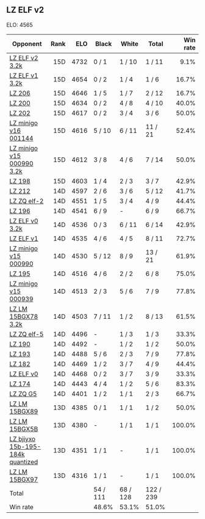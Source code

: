 ## LZ ELF v2 ##

ELO: 4565

Opponent | Rank | ELO | Black | White | Total | Win rate
---------|-----:|----:|-------|-------|-------|-------:
[LZ ELF v2 3.2k](LZ%20ELF%20v2%203.2k.md) | 15D | 4732 | 0 / 1 | 1 / 10 | 1 / 11 | 9.1%
[LZ ELF v1 3.2k](LZ%20ELF%20v1%203.2k.md) | 15D | 4654 | 0 / 2 | 1 / 4 | 1 / 6 | 16.7%
[LZ 206](LZ%20206.md) | 15D | 4646 | 1 / 5 | 1 / 7 | 2 / 12 | 16.7%
[LZ 200](LZ%20200.md) | 15D | 4634 | 0 / 2 | 4 / 8 | 4 / 10 | 40.0%
[LZ 202](LZ%20202.md) | 15D | 4617 | 0 / 2 | 3 / 4 | 3 / 6 | 50.0%
[LZ minigo v16 001144](LZ%20minigo%20v16%20001144.md) | 15D | 4616 | 5 / 10 | 6 / 11 | 11 / 21 | 52.4%
[LZ minigo v15 000990 3.2k](LZ%20minigo%20v15%20000990%203.2k.md) | 15D | 4612 | 3 / 8 | 4 / 6 | 7 / 14 | 50.0%
[LZ 198](LZ%20198.md) | 15D | 4603 | 1 / 4 | 2 / 3 | 3 / 7 | 42.9%
[LZ 212](LZ%20212.md) | 14D | 4597 | 2 / 6 | 3 / 6 | 5 / 12 | 41.7%
[LZ ZQ elf-2](LZ%20ZQ%20elf-2.md) | 14D | 4551 | 1 / 5 | 3 / 4 | 4 / 9 | 44.4%
[LZ 196](LZ%20196.md) | 14D | 4541 | 6 / 9 | - | 6 / 9 | 66.7%
[LZ ELF v0 3.2k](LZ%20ELF%20v0%203.2k.md) | 14D | 4536 | 0 / 3 | 6 / 11 | 6 / 14 | 42.9%
[LZ ELF v1](LZ%20ELF%20v1.md) | 14D | 4535 | 4 / 6 | 4 / 5 | 8 / 11 | 72.7%
[LZ minigo v15 000990](LZ%20minigo%20v15%20000990.md) | 14D | 4530 | 5 / 12 | 8 / 9 | 13 / 21 | 61.9%
[LZ 195](LZ%20195.md) | 14D | 4516 | 4 / 6 | 2 / 2 | 6 / 8 | 75.0%
[LZ minigo v15 000939](LZ%20minigo%20v15%20000939.md) | 14D | 4513 | 2 / 3 | 5 / 6 | 7 / 9 | 77.8%
[LZ LM 15BGX78 3.2k](LZ%20LM%2015BGX78%203.2k.md) | 14D | 4503 | 7 / 11 | 1 / 2 | 8 / 13 | 61.5%
[LZ ZQ elf-5](LZ%20ZQ%20elf-5.md) | 14D | 4496 | - | 1 / 3 | 1 / 3 | 33.3%
[LZ 190](LZ%20190.md) | 14D | 4492 | - | 1 / 2 | 1 / 2 | 50.0%
[LZ 193](LZ%20193.md) | 14D | 4488 | 5 / 6 | 2 / 3 | 7 / 9 | 77.8%
[LZ 182](LZ%20182.md) | 14D | 4469 | 1 / 2 | 3 / 7 | 4 / 9 | 44.4%
[LZ ELF v0](LZ%20ELF%20v0.md) | 14D | 4468 | 0 / 2 | 3 / 7 | 3 / 9 | 33.3%
[LZ 174](LZ%20174.md) | 14D | 4443 | 4 / 4 | 1 / 2 | 5 / 6 | 83.3%
[LZ ZQ G5](LZ%20ZQ%20G5.md) | 14D | 4401 | 1 / 2 | 1 / 1 | 2 / 3 | 66.7%
[LZ LM 15BGX89](LZ%20LM%2015BGX89.md) | 13D | 4385 | 0 / 1 | 1 / 1 | 1 / 2 | 50.0%
[LZ LM 15BGX5B](LZ%20LM%2015BGX5B.md) | 13D | 4380 | - | 1 / 1 | 1 / 1 | 100.0%
[LZ bjiyxo 15b-195-184k quantized](LZ%20bjiyxo%2015b-195-184k%20quantized.md) | 13D | 4351 | 1 / 1 | - | 1 / 1 | 100.0%
[LZ LM 15BGX97](LZ%20LM%2015BGX97.md) | 13D | 4316 | 1 / 1 | - | 1 / 1 | 100.0%
Total | | | 54 / 111 | 68 / 128 | 122 / 239 | 
Win rate| | | 48.6% | 53.1% | 51.0% | 
